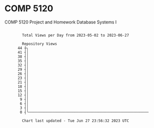 # COMP 5120
COMP 5120 Project and Homework 
Database Systems I

```

        Total Views per Day from 2023-05-02 to 2023-06-27

        Repository Views
      44 ┼╮
      41 ┤│
      38 ┤│
      35 ┤│
      32 ┤│
      29 ┤│
      26 ┤│
      23 ┤│
      21 ┤│
      18 ┤│
      15 ┤│
      12 ┤│
       9 ┤│
       6 ┤│
       3 ┤│
       0 ┤╰───────────────────────────────────────────────────────

        Chart last updated - Tue Jun 27 23:56:32 2023 UTC
        
```
